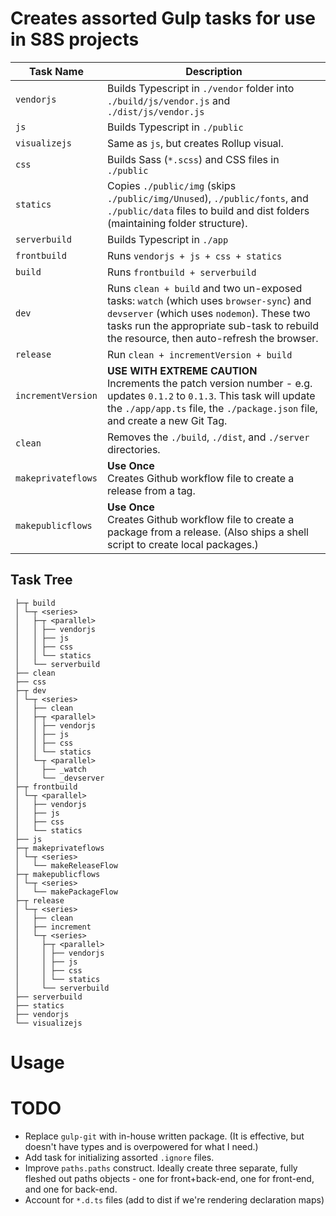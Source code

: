 # Creates assorted Gulp tasks for use in S8S projects

| Task Name | Description |
| --------- | ----------- |
| `vendorjs` | Builds Typescript in `./vendor` folder into `./build/js/vendor.js` and `./dist/js/vendor.js` |
| `js` | Builds Typescript in `./public` |
| `visualizejs` | Same as `js`, but creates Rollup visual. |
| `css` | Builds Sass (`*.scss`) and CSS files in `./public` |
| `statics` | Copies `./public/img` (skips `./public/img/Unused`), `./public/fonts`, and `./public/data` files to build and dist folders (maintaining folder structure). |
| `serverbuild` | Builds Typescript in `./app` |
| `frontbuild` | Runs `vendorjs + js + css + statics` |
| `build` | Runs `frontbuild + serverbuild` |
| `dev` | Runs `clean + build` and two un-exposed tasks: `watch` (which uses `browser-sync`) and `devserver` (which uses `nodemon`). These two tasks run the appropriate sub-task to rebuild the resource, then auto-refresh the browser. |
| `release` | Run `clean + incrementVersion + build` |
| `incrementVersion` | **USE WITH EXTREME CAUTION** <br/> Increments the patch version number - e.g. updates `0.1.2` to `0.1.3`. This task will update the `./app/app.ts` file, the `./package.json` file, and create a new Git Tag. |
| `clean` | Removes the `./build`, `./dist`, and `./server` directories. |
| `makeprivateflows` | **Use Once** <br/> Creates Github workflow file to create a release from a tag. |
| `makepublicflows` | **Use Once** <br/> Creates Github workflow file to create a package from a release. (Also ships a shell script to create local packages.) |

## Task Tree

```
 ├─┬ build
 │ └─┬ <series>
 │   ├─┬ <parallel>
 │   │ ├── vendorjs
 │   │ ├── js
 │   │ ├── css
 │   │ └── statics
 │   └── serverbuild
 ├── clean
 ├── css
 ├─┬ dev
 │ └─┬ <series>
 │   ├── clean
 │   ├─┬ <parallel>
 │   │ ├── vendorjs
 │   │ ├── js
 │   │ ├── css
 │   │ └── statics
 │   └─┬ <parallel>
 │     ├── _watch
 │     └── _devserver
 ├─┬ frontbuild
 │ └─┬ <parallel>
 │   ├── vendorjs
 │   ├── js
 │   ├── css
 │   └── statics
 ├── js
 ├─┬ makeprivateflows
 │ └─┬ <series>
 │   └── makeReleaseFlow
 ├─┬ makepublicflows
 │ └─┬ <series>
 │   └── makePackageFlow
 ├─┬ release
 │ └─┬ <series>
 │   ├── clean
 │   ├── increment
 │   └─┬ <series>
 │     ├─┬ <parallel>
 │     │ ├── vendorjs
 │     │ ├── js
 │     │ ├── css
 │     │ └── statics
 │     └── serverbuild
 ├── serverbuild
 ├── statics
 ├── vendorjs
 └── visualizejs
```

# Usage


# TODO
- Replace `gulp-git` with in-house written package. (It is effective, but doesn't have types and is overpowered for what I need.)
- Add task for initializing assorted `.ignore` files.
- Improve `paths.paths` construct. Ideally create three separate, fully fleshed out paths objects - one for front+back-end, one for front-end, and one for back-end.
- Account for `*.d.ts` files (add to dist if we're rendering declaration maps)
